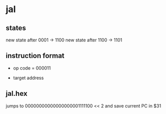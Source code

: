 # jal

## states

new state after 0001 -> 1100
new state after 1100 -> 1101

## instruction format

- op code = 000011

- target address

## jal.hex

jumps to 00000000000000000001111100 << 2 and save current PC in \$31
